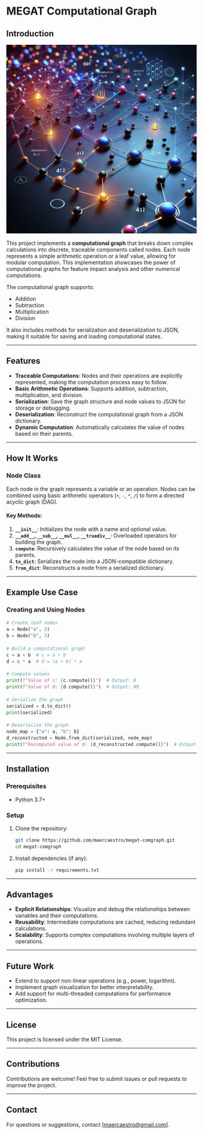 # MEGAT Computational Graph

## Introduction

![alt text](https://github.com/maercaestro/megat-comgraph/blob/a3917f82f7ebfbbc0b2878cbade19af3bd14f5b7/example/gambar-comgraph.png)


This project implements a **computational graph** that breaks down complex calculations into discrete, traceable components called nodes. Each node represents a simple arithmetic operation or a leaf value, allowing for modular computation. This implementation showcases the power of computational graphs for feature impact analysis and other numerical computations.

The computational graph supports:
- Addition
- Subtraction
- Multiplication
- Division

It also includes methods for serialization and deserialization to JSON, making it suitable for saving and loading computational states.

---

## Features

- **Traceable Computations**: Nodes and their operations are explicitly represented, making the computation process easy to follow.
- **Basic Arithmetic Operations**: Supports addition, subtraction, multiplication, and division.
- **Serialization**: Save the graph structure and node values to JSON for storage or debugging.
- **Deserialization**: Reconstruct the computational graph from a JSON dictionary.
- **Dynamic Computation**: Automatically calculates the value of nodes based on their parents.

---

## How It Works

### Node Class
Each node in the graph represents a variable or an operation. Nodes can be combined using basic arithmetic operators (`+`, `-`, `*`, `/`) to form a directed acyclic graph (DAG).

#### Key Methods:
1. **`__init__`**: Initializes the node with a name and optional value.
2. **`__add__`, `__sub__`, `__mul__`, `__truediv__`**: Overloaded operators for building the graph.
3. **`compute`**: Recursively calculates the value of the node based on its parents.
4. **`to_dict`**: Serializes the node into a JSON-compatible dictionary.
5. **`from_dict`**: Reconstructs a node from a serialized dictionary.

---

## Example Use Case

### Creating and Using Nodes
```python
# Create leaf nodes
a = Node("a", 5)
b = Node("b", 3)

# Build a computational graph
c = a + b  # c = a + b
d = c * a  # d = (a + b) * a

# Compute values
print(f"Value of c: {c.compute()}")  # Output: 8
print(f"Value of d: {d.compute()}")  # Output: 40

# Serialize the graph
serialized = d.to_dict()
print(serialized)

# Deserialize the graph
node_map = {"a": a, "b": b}
d_reconstructed = Node.from_dict(serialized, node_map)
print(f"Recomputed value of d: {d_reconstructed.compute()}")  # Output: 40
```

---

## Installation

### Prerequisites
- Python 3.7+

### Setup
1. Clone the repository:
   ```bash
   git clone https://github.com/maercaestro/megat-comgraph.git
   cd megat-comgraph
   ```

2. Install dependencies (if any):
   ```bash
   pip install -r requirements.txt
   ```

---

## Advantages

- **Explicit Relationships**: Visualize and debug the relationships between variables and their computations.
- **Reusability**: Intermediate computations are cached, reducing redundant calculations.
- **Scalability**: Supports complex computations involving multiple layers of operations.

---

## Future Work

- Extend to support non-linear operations (e.g., power, logarithm).
- Implement graph visualization for better interpretability.
- Add support for multi-threaded computations for performance optimization.

---

## License
This project is licensed under the MIT License.

---

## Contributions
Contributions are welcome! Feel free to submit issues or pull requests to improve the project.

---

## Contact
For questions or suggestions, contact [maercaestro@gmail.com].

